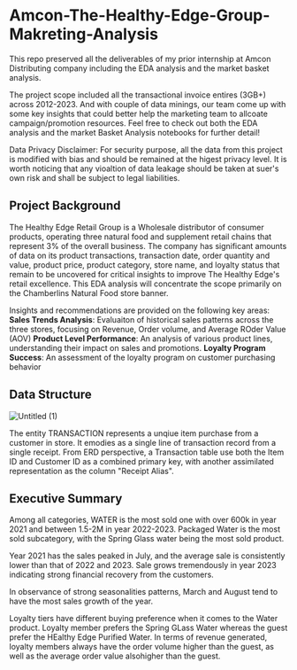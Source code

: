 # Amcon-The-Healthy-Edge-Group-Makreting-Analysis
This repo preserved all the deliverables of my prior internship at Amcon Distributing company including the EDA analysis and the market basket analysis.

The project scope included all the transactional invoice entires (3GB+) across 2012-2023. And with couple of data minings, our team come up with some key insights that could better help the marketing team to allcoate campaign/promotion resources. Feel free to check out both the EDA analysis and the market Basket Analysis notebooks for further detail!

Data Privacy Disclaimer: For security purpose, all the data from this project is modified with bias and should be remained at the higest privacy level. It is worth noticing that any vioaltion of data leakage should be taken at suer's own risk and shall be subject to legal liabilities.

## **Project Background**

The Healthy Edge Retail Group is a Wholesale distributor of consumer products, operating three natural food and supplement retail chains that represent 3% of the overall business.
The company has significant amounts of data on its product transactions, transaction date, order quantity and value, product price, product category, store name, and loyalty status that remain to be uncovered for critical insights to improve The Healthy Edge's retail excellence. This EDA analysis will concentrate the scope primarily on the Chamberlins Natural Food store banner. 

Insights and recommendations are provided on the following key areas:
**Sales Trends Analysis**: Evaluaiton of historical sales patterns across the three stores, focusing on Revenue, Order volume, and Average ROder Value (AOV)
**Product Level Performance**: An analysis of various product lines, understanding their impact on sales and promotions.
**Loyalty Program Success**: An assessment of the loyalty program on customer purchasing behavior

## **Data Structure**
![Untitled (1)](https://github.com/user-attachments/assets/805fea83-5291-4eeb-8524-384305be85df)

The entity TRANSACTION represents a unqiue item purchase from a customer in store. It emodies as a single line of transaction record from a single receipt. From ERD perspective, a Transaction table use both the Item ID and Customer ID as a combined primary key, with another assimilated representation as the column "Receipt Alias".

## **Executive Summary**
Among all categories, WATER is the most sold one with over  600k in year 2021 and between 1.5-2M in year 2022-2023. Packaged Water is the most sold subcategory, with the Spring Glass water being the most sold product. 

Year 2021 has the sales peaked in July, and the average sale is consistently lower than that of 2022 and 2023. Sale grows tremendously in year 2023 indicating strong financial recovery from the customers. 

In observance of strong seasonalities patterns, March and August tend to have the most sales growth of the year. 

Loyalty tiers have different buying preference when it comes to the Water product. Loyalty member prefers the Spring GLass Water whereas the guest prefer the HEalthy Edge Purified Water.
In terms of revenue generated, loyalty members always have the order volume higher than the guest, as well as the average order value alsohigher than the guest.
